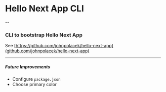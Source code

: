# Hello Next App CLI

--

### CLI to bootstrap Hello Next App

See [https://github.com/johnpolacek/hello-next-app](github.com/johnpolacek/hello-next-app)


-----

##### Future Improvements

- Configure `package.json`
- Choose primary color